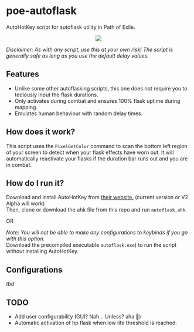 # poe-autoflask
AutoHotKey script for autoflask utility in Path of Exile.

<p align="center">
  <img src="https://media.giphy.com/media/TLfssGIcO8dqMGFaWt/giphy.gif">
</p>

*Disclaimer: As with any script, use this at your own risk! The script is generally safe as long as you use the default delay values.* 

Features
----
- Unlike some other autoflasking scripts, this one does not require you to tediously input the flask durations.
- Only activates during combat and ensures 100% flask uptime during mapping.
- Emulates human behaviour with random delay times.

How does it work?
---
This script uses the `PixelGetColor` command to scan the bottom left region of your screen to detect when your flask effects have worn out. It will automatically reactivate your flasks if the duration bar runs out and you are in combat.

How do I run it?
----
Download and install AutoHotKey from [their website.](https://www.autohotkey.com/)  (current version or V2 Alpha will work)  
Then, clone or download the ahk file from this repo and run `autoflask.ahk`.

OR

*Note: You will not be able to make any configurations to keybinds if you go with this option.*  
Download the precompiled executable `autoflask.exe`) to run the script without installing AutoHotKey.  


Configurations
---
*tbd*

TODO
---
- Add user configurability (GUI? Nah... Unless? aha 🤫)
- Automatic activation of hp flask when low life threshold is reached.

